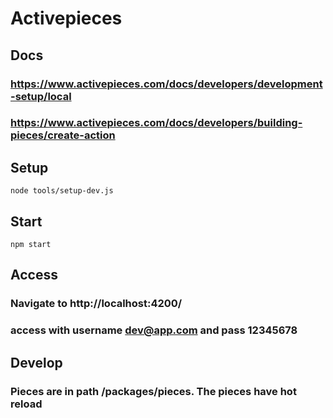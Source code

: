 # Activepieces
## Docs
### https://www.activepieces.com/docs/developers/development-setup/local

### https://www.activepieces.com/docs/developers/building-pieces/create-action

## Setup
```
node tools/setup-dev.js
```

## Start
```
npm start
```

## Access
### Navigate to http://localhost:4200/
### access with username <strong>dev@app.com</strong> and pass <strong>12345678</strong>


## Develop
### Pieces are in path <strong>/packages/pieces</strong>. The pieces have hot reload
